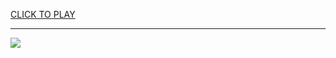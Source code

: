 
<a href="https://premium76.site?title=ping_pong_game_unblocked&ref=13M">CLICK TO PLAY</a></h3>
<hr>

<a href="https://premium76.site?title=ping_pong_game_unblocked&ref=13M"><img src="https://clearcache.store/games.png"></a>


